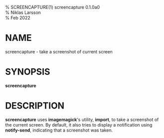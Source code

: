 % SCREENCAPTURE(1) screencapture 0.1.0a0  
% Niklas Larsson  
% Feb 2022  

# NAME
screencapture - take a screenshot of current screen

# SYNOPSIS
**screencapture**

# DESCRIPTION
**screencapture** uses **imagemagick**'s utility, **import**, to take a
screenshot of the current screen. By default, it also tries to display a
notification using **notify-send**, indicating that a screenshot was taken.
